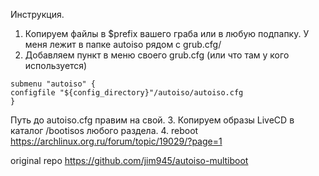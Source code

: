 Инструкция.
1. Копируем файлы в $prefix вашего граба или в любую подпапку. У меня лежит в папке autoiso рядом с grub.cfg/
2. Добавляем пункт в меню своего grub.cfg (или что там у кого используется)

```
submenu "autoiso" {
configfile "${config_directory}"/autoiso/autoiso.cfg
}
```
Путь до autoiso.cfg правим на свой.
3. Копируем образы LiveCD в каталог /bootisos любого раздела.
4. reboot
https://archlinux.org.ru/forum/topic/19029/?page=1

original repo
https://github.com/jim945/autoiso-multiboot
